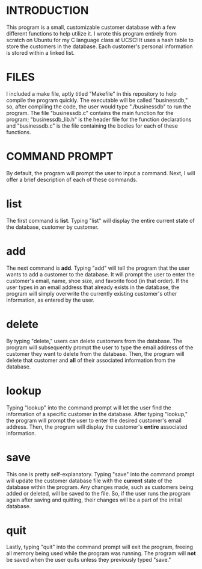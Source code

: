 # INTRODUCTION
This program is a small, customizable customer database with a few different functions to help utilize it. I wrote this program entirely from scratch on Ubuntu for my C language class at UCSC! It uses a hash table to store the customers in the database. Each customer's personal information is stored within a linked list.
# FILES
I included a make file, aptly titled "Makefile" in this repository to help compile the program quickly. The executable will be called "businessdb," so, after compiling the code, the user would type "./businessdb" to run the program. The file "businessdb.c" contains the main function for the program; "businessdb_lib.h" is the header file for the function declarations and "businessdb.c" is the file containing the bodies for each of these functions.
# COMMAND PROMPT
By default, the program will prompt the user to input a command. Next, I will offer a brief description of each of these commands.
# list
The first command is **list**. Typing "list" will display the entire current state of the database, customer by customer.
# add
The next command is **add**. Typing "add" will tell the program that the user wants to add a customer to the database. It will prompt the user to enter the customer's email, name, shoe size, and favorite food (in that order). If the user types in an email address that already exists in the database, the program will simply overwrite the currently existing customer's other information, as entered by the user.
# delete
By typing "delete," users can delete customers from the database. The program will subsequently prompt the user to type the email address of the customer they want to delete from the database. Then, the program will delete that customer and **all** of their associated information from the database.
# lookup
Typing "lookup" into the command prompt will let the user find the information of a specific customer in the database. After typing "lookup," the program will prompt the user to enter the desired customer's email address. Then, the program will display the customer's **entire** associated information.
# save
This one is pretty self-explanatory. Typing "save" into the command prompt will update the customer database file with the **current** state of the database within the program. Any changes made, such as customers being added or deleted, will be saved to the file. So, if the user runs the program again after saving and quitting, their changes will be a part of the initial database.
# quit
Lastly, typing "quit" into the command prompt will exit the program, freeing all memory being used while the program was running. The program will **not** be saved when the user quits unless they previously typed "save."
